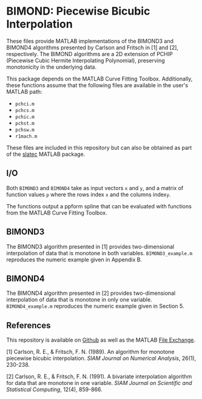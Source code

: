# BIMOND: Piecewise Bicubic Interpolation

These files provide MATLAB implementations of the BIMOND3 and BIMOND4
algorithms presented by Carlson and Fritsch in [1] and [2],
respectively. The BIMOND algorithms are a 2D extension of PCHIP
(Piecewise Cubic Hermite Interpolating Polynomial), preserving
monotonicity in the underlying data.

This package depends on the MATLAB Curve Fitting
Toolbox. Additionally, these functions assume that the following files
are available in the user's MATLAB path:

  * `pchci.m`
  * `pchcs.m`
  * `pchic.m`
  * `pchst.m`
  * `pchsw.m`
  * `r1mach.m`
  
These files are included in this repository but can also be obtained
as part of the
[slatec](http://www.mathworks.com/matlabcentral/fileexchange/14535-slatec)
MATLAB package.

## I/O

Both `BIMOND3` and `BIMOND4` take as input vectors `x` and `y`, and a
matrix of function values `p` where the rows index `x` and the columns
index`y`.

The functions output a ppform spline that can be evaluated with
functions from the MATLAB Curve Fitting Toolbox.

## BIMOND3

The BIMOND3 algorithm presented in [1] provides two-dimensional
interpolation of data that is monotone in both
variables. `BIMOND3_example.m` reproduces the numeric example given in
Appendix B.

## BIMOND4

The BIMOND4 algorithm presented in [2] provides two-dimensional
interpolation of data that is monotone in only one
variable. `BIMOND4_example.m` reproduces the numeric example given in
Section 5.

## References

This repository is available on
[Github](http://www.mathworks.com/matlabcentral/fileexchange/52358-bimond--algorithms-for-monotone-piecewise-bicubic-interpolation)
as well as the MATLAB [File Exchange](http://www.mathworks.com/matlabcentral/fileexchange/52358-bimond--algorithms-for-monotone-piecewise-bicubic-interpolation).

[1] Carlson, R. E., & Fritsch, F. N. (1989). An algorithm for monotone
piecewise bicubic interpolation. *SIAM Journal on Numerical Analysis*,
26(1), 230-238.

[2] Carlson, R. E., & Fritsch, F. N. (1991). A bivariate interpolation
algorithm for data that are monotone in one variable. *SIAM Journal on
Scientific and Statistical Computing*, 12(4), 859-866.

